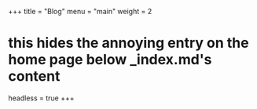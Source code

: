 +++
title = "Blog"
menu = "main"
weight = 2

# this hides the annoying entry on the home page below _index.md's content
headless = true
+++
